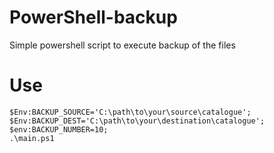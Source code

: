 # PowerShell-backup
Simple powershell script to execute backup of the files


# Use

```shell
$Env:BACKUP_SOURCE='C:\path\to\your\source\catalogue'; 
$Env:BACKUP_DEST='C:\path\to\your\destination\catalogue';
$env:BACKUP_NUMBER=10; 
.\main.ps1 
```
